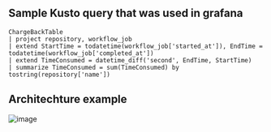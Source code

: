 
## Sample Kusto query that was used in grafana 

```kusto
ChargeBackTable
| project repository, workflow_job
| extend StartTime = todatetime(workflow_job['started_at']), EndTime = todatetime(workflow_job['completed_at'])
| extend TimeConsumed = datetime_diff('second', EndTime, StartTime)
| summarize TimeConsumed = sum(TimeConsumed) by tostring(repository['name'])

```


## Architechture example

![image](https://github.com/SolidifyDemo/az-func-demo/assets/1208114/241083f5-2d74-4ef6-8590-f98a80f2b767)
